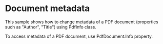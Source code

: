 # Document metadata
This sample shows how to change metadata of a PDF document (properties such as "Author", "Title") using PdfInfo class.

To access metadata of a PDF document, use PdfDocument.Info property.